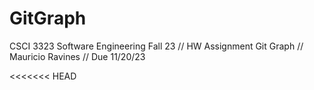 # GitGraph
CSCI 3323 Software Engineering Fall 23 // HW Assignment Git Graph // Mauricio Ravines // Due 11/20/23

<<<<<<< HEAD
<!--3rd commit reference 0>
<!--4th commit reference 3>
=======
<!--1st commit reference 0>
<!--2nd commit reference 1>
>>>>>>> main

